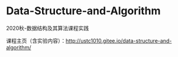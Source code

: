# Data-Structure-and-Algorithm
2020秋-数据结构及其算法课程实践

课程主页（含实验内容）：http://ustc1010.gitee.io/data-structure-and-algorithm/
